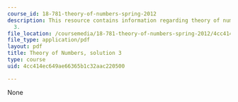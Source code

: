 ```yaml
---
course_id: 18-781-theory-of-numbers-spring-2012
description: This resource contains information regarding theory of numbers, solution
  3.
file_location: /coursemedia/18-781-theory-of-numbers-spring-2012/4cc414ec649ae66365b1c32aac220500_MIT18_781S12_pset3sol.pdf
file_type: application/pdf
layout: pdf
title: Theory of Numbers, solution 3
type: course
uid: 4cc414ec649ae66365b1c32aac220500

---
```

None